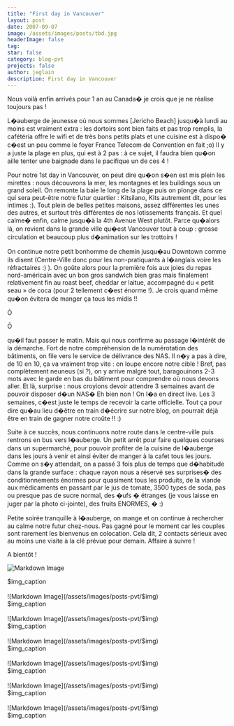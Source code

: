 ```yaml
---
title: "First day in Vancouver"
layout: post
date: 2007-09-07
image: /assets/images/posts/tbd.jpg
headerImage: false
tag:
star: false
category: blog-pvt
projects: false
author: jeglain
description: First day in Vancouver
---
```

Nous voilà enfin arrivés pour 1 an au Canada� je crois que je ne
réalise toujours pas !

L�auberge de jeunesse où nous sommes [Jericho Beach] jusqu�à lundi
au moins est vraiment extra : les dortoirs sont bien faits et pas trop
remplis, la cafétéria offre le wifi et de très bons petits plats et
une cuisine est à dispo� c�est un peu comme le foyer France Telecom
de Convention en fait ;o) Il y a juste la plage en plus, qui est à 2
pas : à ce sujet, il faudra bien qu�on aille tenter une baignade
dans le pacifique un de ces 4 !

Pour notre 1st day in Vancouver, on peut dire qu�on s�en est mis
plein les mirettes : nous découvrons la mer, les montagnes et les
buildings sous un grand soleil. On remonte la baie le long de la plage
puis on plonge dans ce qui sera peut-être notre futur quartier :
Kitsilano, Kits autrement dit, pour les intimes :). Tout plein de
belles petites maisons, assez différentes les unes des autres, et
surtout très différentes de nos lotissements français. Et quel
calme� enfin, calme jusqu�à la 4th Avenue West plutôt. Parce
qu�alors là, on revient dans la grande ville qu�est Vancouver tout
à coup : grosse circulation et beaucoup plus d�animation sur les
trottoirs !

On continue notre petit bonhomme de chemin jusqu�au Downtown comme ils
disent (Centre-Ville donc pour les non-pratiquants à l�anglais voire
les réfractaires :) ). On goûte alors pour la première fois aux
joies du repas nord-américain avec un bon gros sandwich bien gras mais
finalement relativement fin au roast beef, cheddar er laitue,
accompagné du « petit seau » de coca (pour 2 tellement c�est
énorme !). Je crois quand même qu�on évitera de manger ça tous
les midis !! 

Ò

Ô

qu�il faut passer le matin. Mais qui nous confirme au passage
l�intérêt de la démarche. Fort de notre compréhension de la
numérotation des bâtiments, on file vers le service de délivrance des
NAS. Il n�y a pas à dire, de 10 en 10, ça va vraiment trop vite :
on loupe encore notre cible ! Bref, pas complètement neuneus (si ?),
on y arrive malgré tout, baragouinons 2-3 mots avec le garde en bas du
bâtiment pour comprendre où nous devons aller. Et là, surprise :
nous croyions devoir attendre 3 semaines avant de pouvoir disposer
d�un NAS� Eh bien non ! On l�a en direct live. Les 3 semaines,
c�est juste le temps de recevoir la carte officielle. Tout ça pour
dire qu�au lieu d�être en train d�écrire sur notre blog, on
pourrait déjà être en train de gagner notre croûte !! :) 

Suite à ce succès, nous continuons notre route dans le centre-ville
puis rentrons en bus vers l�auberge. Un petit arrêt pour faire
quelques courses dans un supermarché, pour pouvoir profiter de la
cuisine de l�auberge dans les jours à venir et ainsi éviter de
manger à la cafet tous les jours. Comme on s�y attendait, on a passé
3 fois plus de temps que d�habitude dans la grande surface : chaque
rayon nous a réservé ses surprises� des conditionnements énormes
pour quasiment tous les produits, de la viande aux médicaments en
passant par le jus de tomate, 3500 types de soda, pas ou presque pas de
sucre normal, des �ufs � étranges (je vous laisse en juger par la
photo ci-jointe), des fruits ENORMES, � :)

Petite soirée tranquille à l�auberge, on mange et on continue à
rechercher au calme notre futur chez-nous. Pas gagné pour le moment car
les couples sont rarement les bienvenus en colocation. Cela dit, 2
contacts sérieux avec au moins une visite à la clé prévue pour
demain. Affaire à suivre !

A bientôt !

![Markdown Image](/assets/images/posts-pvt/$img)
<figcaption class="caption">$img_caption</figcaption>
<br>
![Markdown Image](/assets/images/posts-pvt/$img)
<figcaption class="caption">$img_caption</figcaption>
<br>
![Markdown Image](/assets/images/posts-pvt/$img)
<figcaption class="caption">$img_caption</figcaption>
<br>
![Markdown Image](/assets/images/posts-pvt/$img)
<figcaption class="caption">$img_caption</figcaption>
<br>
![Markdown Image](/assets/images/posts-pvt/$img)
<figcaption class="caption">$img_caption</figcaption>
<br>
![Markdown Image](/assets/images/posts-pvt/$img)
<figcaption class="caption">$img_caption</figcaption>
<br>
![Markdown Image](/assets/images/posts-pvt/$img)
<figcaption class="caption">$img_caption</figcaption>
<br>
